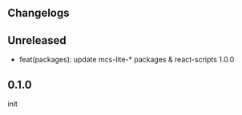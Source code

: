 ## Changelogs

## Unreleased

* feat(packages): update mcs-lite-* packages & react-scripts 1.0.0

## 0.1.0

init
